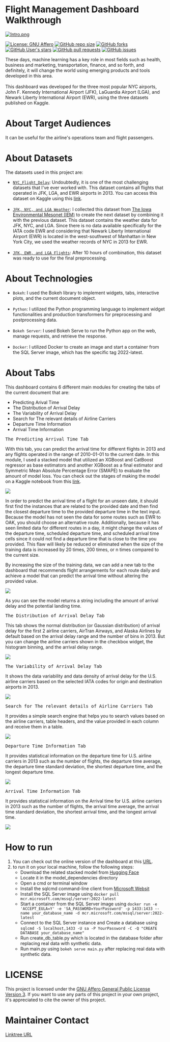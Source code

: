 # Flight Management Dashboard Walkthrough

[![Intro.png](https://i.postimg.cc/MK6wQNfw/Intro.png)](https://postimg.cc/qg5WfmGD)

[![License: GNU Affero](https://img.shields.io/github/license/amirho3einsedaghati/Flight-Management-Dashboard?color=yellow)](https://github.com/amirho3einsedaghati/Flight-Management-Dashboard/blob/main/LICENSE)
[![GitHub repo size](https://img.shields.io/github/repo-size/amirho3einsedaghati/Flight-Management-Dashboard?color=red)](https://github.com/amirho3einsedaghati/Flight-Management-Dashboard/)
[![GitHub forks](https://img.shields.io/github/forks/amirho3einsedaghati/Flight-Management-Dashboard?color=yellow)](https://github.com/amirho3einsedaghati/Flight-Management-Dashboard/forks)
[![GitHub User's stars](https://img.shields.io/github/stars/amirho3einsedaghati/Flight-Management-Dashboard?color=red)](https://github.com/amirho3einsedaghati/Flight-Management-Dashboard/stargazers)
[![GitHub pull requests](https://img.shields.io/github/issues-pr/amirho3einsedaghati/Flight-Management-Dashboard?color=yellow)](https://github.com/amirho3einsedaghati/Flight-Management-Dashboard/pulls)
[![GitHub issues](https://img.shields.io/github/issues-raw/amirho3einsedaghati/Flight-Management-Dashboard?color=red)](https://github.com/amirho3einsedaghati/Flight-Management-Dashboard/issues)

These days, machine learning has a key role in most fields such as health, business and marketing, transportation, finance, and so forth, and definitely, it will change the world using emerging products and tools developed in this area.<br />
<br>This dashboard was developed for the three most popular NYC airports, John F. Kennedy International Airport (JFK), LaGuardia Airport (LGA), and Newark Liberty International Airport (EWR), using the three datasets published on Kaggle.  

# About Target Audiences

It can be useful for the airline's operations team and flight passengers.

# About Datasets

The datasets used in this project are:
<ul>
<li><a href='https://www.kaggle.com/datasets/lampubhutia/nyc-flight-delay'><code>NYC_Flight_Delay</code></a>:  Undoubtedly, it is one of the most challenging datasets that I've ever worked with. This dataset contains all flights that operated in JFK, LGA, and EWR airports in 2013. You can access this dataset on Kaggle using this <a href='https://www.kaggle.com/datasets/lampubhutia/nyc-flight-delay'>link</a>.</li><br />
<li><a href='https://www.kaggle.com/datasets/amirhoseinsedaghati/jfk-nyc-and-lga-weather'><code>JFK, NYC, and LGA Weather</code></a>: I collected this dataset from <a href='https://mesonet.agron.iastate.edu/request/download.phtml?network=NY_ASOS'>The Iowa Environmental Mesonet (IEM)</a> to create the next dataset by combining it with the previous dataset. This dataset contains the weather data for JFK, NYC, and LGA. Since there is no data available specifically for the IATA code EWR and considering that Newark Liberty International Airport (EWR) is located in the west-southwest of Manhattan in New York City, we used the weather records of NYC in 2013 for EWR.</li><br />
<li><a href='https://www.kaggle.com/datasets/amirhoseinsedaghati/jfk-ewr-and-lga-flights'><code>JFK, EWR, and LGA Flights</code></a>: After 10 hours of combination, this dataset was ready to use for the final preprocessing.</li>
</ul>

# About Technologies
<ul>
  <li><code>Bokeh</code>: I used the Bokeh library to implement widgets, tabs, interactive plots, and the current document object.</li><br />
  <li><code>Python</code>: I utilized the Python programming language to implement widget functionalities and production transformers for preprocessing and postprocessing data.</li><br />
  <li><code>Bokeh Server</code>: I used Bokeh Serve to run the Python app on the web, manage requests, and retrieve the response.</li><br />
  <li><code>Docker</code>: I utilized Docker to create an image and start a container from the SQL Server image, which has the specific tag 2022-latest.</li>
</ul>


# About Tabs

This dashboard contains 6 different main modules for creating the tabs of the current document that are:
<ul>
  <li>Predicting Arival Time</li>
  <li>The Distribution of Arrival Delay</li>
  <li>The Variability of Arrival Delay</li>
  <li>Search for The relevant details of Airline Carriers</li>
  <li>Departure Time Information</li>
  <li>Arrival Time Information</li>
</ul>

<pre>The Predicting Arrival Time Tab</pre>
With this tab, you can predict the arrival time for different flights in 2013 and any flights operated in the range of 2010-01-01 to the current date. In this module, I used a stacked model that utilized an XGBoost and CatBoost regressor as base estimators and another XGBoost as a final estimator and Symmetric Mean Absolute Percentage Error (SMAPE) to evaluate the amount of model loss. You can check out the stages of making the model on a Kaggle notebook from this <a href='https://www.kaggle.com/code/amirhoseinsedaghati/arrival-time-prediction-using-stacking-model/'>link</a>.<br />

<img src='https://i.postimg.cc/HxtT526V/res.png'>

In order to predict the arrival time of a flight for an unseen date, it should first find the instances that are related to the provided date and then find the closest departure time to the provided departure time in the text input. Because the model has not seen the data for some routes such as EWR to OAK, you should choose an alternative route. Additionally, because it has seen limited data for different routes in a day, it might change the values of the departure time, scheduled departure time, and scheduled arrival time cells since it could not find a departure time that is close to the time you provided. This flaw will likely be reduced or eliminated when the size of the training data is increased by 20 times, 200 times, or n times compared to the current size.<br />

By increasing the size of the training data, we can add a new tab to the dashboard that recommends flight arrangements for each route daily and achieve a model that can predict the arrival time without altering the provided value.<br />

<img src='https://i.postimg.cc/VNGcKPzd/Screenshot-from-2023-10-09-01-06-38.png'>

As you can see the model returns a string including the amount of arrival delay and the potential landing time.

<pre>The Distribution of Arrival Delay Tab</pre>
This tab shows the normal distribution (or Gaussian distribution) of arrival delay for the first 2 airline carriers, AirTran Airways, and Alaska Airlines by default based on the arrival delay range and the number of bins in 2013. But you can change the airline carriers shown in the checkbox widget, the histogram binning, and the arrival delay range.<br />

<img src='https://i.postimg.cc/xCn81K4D/Screenshot-from-2023-10-09-02-06-01.png'>

<pre>The Variability of Arrival Delay Tab</pre>
It shows the data variability and data density of arrival delay for the U.S. airline carriers based on the selected IATA codes for origin and destination airports in 2013.<br />

<img src='https://i.postimg.cc/Kz7DVrd1/Screenshot-from-2023-10-09-02-09-18.png'>

<pre>Search for The relevant details of Airline Carriers Tab</pre>
It provides a simple search engine that helps you to search values based on the airline carriers, table headers, and the value provided in each column and receive them in a table.<br />

<img src='https://i.postimg.cc/Dzv1wjwF/Merged-document.png'>

<pre>Departure Time Information Tab</pre>
It provides statistical information on the departure time for U.S. airline carriers in 2013 such as the number of flights, the departure time average, the departure time standard deviation, the shortest departure time, and the longest departure time.<br />

<img src='https://i.postimg.cc/RZVxXMxj/Screenshot-from-2023-10-09-03-02-56.png'>

<pre>Arrival Time Information Tab</pre>
It provides statistical information on the Arrival time for U.S. airline carriers in 2013 such as the number of flights, the arrival time average, the arrival time standard deviation, the shortest arrival time, and the longest arrival time.<br />

<img src='https://i.postimg.cc/4y71Q2JK/Screenshot-from-2023-10-09-03-05-25.png'>

# How to run
1. You can check out the online version of the dashboard at this <a href='http://195.88.208.52:443/'>URL</a>.
2. to run it on your local machine, follow the following steps:
   - Download the related stacked model from <a href='https://huggingface.co/amirhoseinsedaghati/Arrival_Time_Prediction/blob/main/stacked_model'>Hugging Face</a>
   - Locate it in the model_dependencies directory
   - Open a cmd or terminal window
   - Install the sqlcmd command-line client from <a href='https://learn.microsoft.com/en-us/sql/tools/sqlcmd/sqlcmd-utility?view=sql-server-ver16&tabs=odbc%2Clinux&pivots=cs1-bash'>Microsoft Websit</a><br />
   - Install the SQL Server image using `docker pull mcr.microsoft.com/mssql/server:2022-latest`
   - Start a container from the SQL Server image using `docker run -e 'ACCEPT_EULA=Y' -e 'SA_PASSWORD=YourPassword' -p 1433:1433 --name your_database_name -d mcr.microsoft.com/mssql/server:2022-latest`
   - Connect to the SQL Server instance and Create a database using `sqlcmd -S localhost,1433 -U sa -P YourPassword -C -Q "CREATE DATABASE your_database_name"`
   - Run create_db_table.py which is located in the database folder after replacing real data with synthetic data.
   - Run main.py using `bokeh serve main.py` after replacing real data with synthetic data.
  
# LICENSE
This project is licensed under the <a href='https://github.com/amirho3einsedaghati/Flight-Management-Dashboard/blob/main/LICENSE'>GNU Affero General Public License Version 3</a>. If you want to use any parts of this project in your own project, it's appreciated to cite the owner of this project.

# Maintainer Contact
<a href='https://linktr.ee/amirhoseinsedaghati'>Linktree URL</a>
